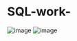 # SQL-work-
![image](https://github.com/Minhaz000555/SQL-work-/assets/128938912/ccd603de-4db4-425e-9d79-fe053f4defeb)
![image](https://github.com/Minhaz000555/SQL-work-/assets/128938912/b4da36e7-b92c-422d-a529-110053c352d4)
